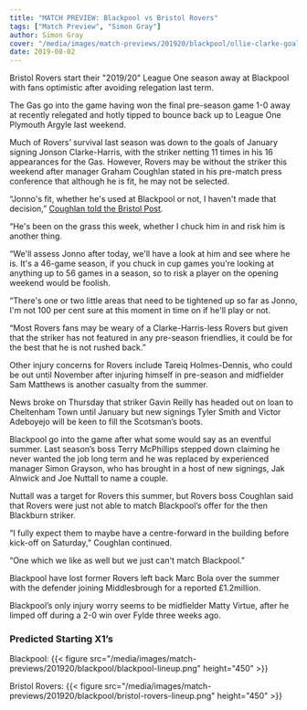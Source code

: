 ```yaml
---
title: "MATCH PREVIEW: Blackpool vs Bristol Rovers"
tags: ["Match Preview", "Simon Gray"]
author: Simon Gray
cover: "/media/images/match-previews/201920/blackpool/ollie-clarke-goal.jpg"
date: 2019-08-02
---
```


Bristol Rovers start their "2019/20" League One season away at Blackpool with fans optimistic after avoiding relegation last term.

The Gas go into the game having won the final pre-season game 1-0 away at recently relegated and hotly tipped to bounce back up to League One Plymouth Argyle last weekend.

<!--more-->

Much of Rovers’ survival last season was down to the goals of January signing Jonson Clarke-Harris, with the striker netting 11 times in his 16 appearances for the Gas. However, Rovers may be without the striker this weekend after manager Graham Coughlan stated in his pre-match press conference that although he is fit, he may not be selected.

“Jonno's fit, whether he's used at Blackpool or not, I haven't made that decision,” [Coughlan told the Bristol Post](https://www.bristolpost.co.uk/sport/football/football-news/full-graham-coughlan-transcript-bristol-3161915).

 “He's been on the grass this week, whether I chuck him in and risk him is another thing.

“We'll assess Jonno after today, we'll have a look at him and see where he is. It's a 46-game season, if you chuck in cup games you're looking at anything up to 56 games in a season, so to risk a player on the opening weekend would be foolish.

“There's one or two little areas that need to be tightened up so far as Jonno, I'm not 100 per cent sure at this moment in time on if he'll play or not.

“Most Rovers fans may be weary of a Clarke-Harris-less Rovers but given that the striker has not featured in any pre-season friendlies, it could be for the best that he is not rushed back.”

Other injury concerns for Rovers include Tareiq Holmes-Dennis, who could be out until November after injuring himself in pre-season and midfielder Sam Matthews is another casualty from the summer.

News broke on Thursday that striker Gavin Reilly has headed out on loan to Cheltenham Town until January but new signings Tyler Smith and Victor Adeboyejo will be keen to fill the Scotsman’s boots.

Blackpool go into the game after what some would say as an eventful summer. Last season’s boss Terry McPhillips stepped down claiming he never wanted the job long term and he was replaced by experienced manager Simon Grayson, who has brought in a host of new signings, Jak Alnwick and Joe Nuttall to name a couple.

Nuttall was a target for Rovers this summer, but Rovers boss Coughlan said that Rovers were just not able to match Blackpool’s offer for the then Blackburn striker.

“I fully expect them to maybe have a centre-forward in the building before kick-off on Saturday,” Coughlan continued. 

“One which we like as well but we just can't match Blackpool.”

Blackpool have lost former Rovers left back Marc Bola over the summer with the defender joining Middlesbrough for a reported £1.2million.

Blackpool’s only injury worry seems to be midfielder Matty Virtue, after he limped off during a 2-0 win over Fylde three weeks ago.

### Predicted Starting X1’s

Blackpool:
{{< figure src="/media/images/match-previews/201920/blackpool/blackpool-lineup.png" height="450" >}}

Bristol Rovers:
{{< figure src="/media/images/match-previews/201920/blackpool/bristol-rovers-lineup.png" height="450" >}}

<script src="https://www.buzzsprout.com/276671/1488028-coughlan-s-cloggers.js?player=small" type="text/javascript" charset="utf-8"></script>

<script async src="//pagead2.googlesyndication.com/pagead/js/adsbygoogle.js"></script>
<!-- GasCast Blog Ad -->
<ins class="adsbygoogle"
     style="display:block"
     data-ad-client="ca-pub-8805482732507166"
     data-ad-slot="7113725307"
     data-ad-format="auto"
     data-full-width-responsive="true"></ins>
<script>
(adsbygoogle = window.adsbygoogle || []).push({});
</script>